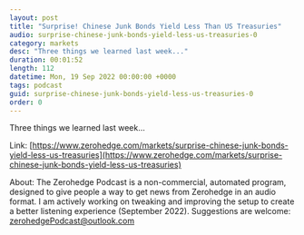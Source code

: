 ```yaml
---
layout: post
title: "Surprise! Chinese Junk Bonds Yield Less Than US Treasuries"
audio: surprise-chinese-junk-bonds-yield-less-us-treasuries-0
category: markets
desc: "Three things we learned last week..."
duration: 00:01:52
length: 112
datetime: Mon, 19 Sep 2022 00:00:00 +0000
tags: podcast
guid: surprise-chinese-junk-bonds-yield-less-us-treasuries-0
order: 0
---
```

Three things we learned last week...

Link: [https://www.zerohedge.com/markets/surprise-chinese-junk-bonds-yield-less-us-treasuries](https://www.zerohedge.com/markets/surprise-chinese-junk-bonds-yield-less-us-treasuries)

About: The Zerohedge Podcast is a non-commercial, automated program, designed to give people a way to get news from Zerohedge in an audio format.  I am actively working on tweaking and improving the setup to create a better listening experience (September 2022).  Suggestions are welcome: [zerohedgePodcast@outlook.com](mailto:zerohedgePodcast@outlook.com)